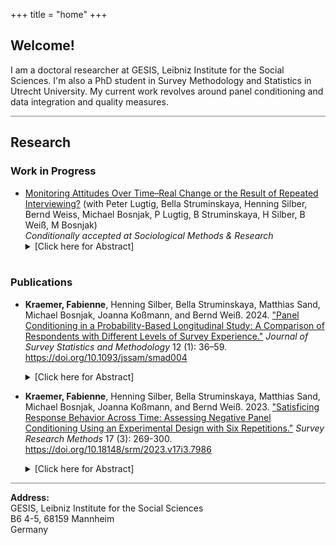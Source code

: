 +++
title = "home"
+++

<!-- Home Section -->
## Welcome!

I am a doctoral researcher at GESIS, Leibniz Institute for the Social Sciences. I'm also a PhD student in Survey Methodology and Statistics in Utrecht University. My current work revolves around panel conditioning and data integration and quality measures.


<hr style="height:1px; border:none; background-color:gray;">

<!-- Research Section -->
## Research

### Work in Progress
- <u>Monitoring Attitudes Over Time–Real Change or the Result of Repeated Interviewing?</u> (with Peter Lugtig, Bella Struminskaya, Henning Silber, Bernd Weiss, Michael Bosnjak, P Lugtig, B Struminskaya, H Silber, B Weiß, M Bosnjak)<br>
*Conditionally accepted at Sociological Methods & Research* 
    <details>
        <summary>[Click here for Abstract]</summary>
        Researchers often use panel data to study change and stability of social patterns. However, repeated interviewing can affect respondents’ attitudes in a panel study by raising awareness and triggering reflection processes on surveyed topics (cognitive stimulus hypothesis). We investigated change in respondents’ attitudes about abortion and the underlying mechanisms of attitude change across six waves using data from a survey experiment administered within a probability-based and a non-probability panel in Germany. We manipulated the frequency of receiving identical attitude questions on the same issue. We estimated multiple-group and longitudinal structural equation models to differentiate change in the measurement of reported attitudes from “real” attitude change. We show that repeatedly asking about abortion increases the reliability of respondents’ reported abortion attitudes, providing support for the cognitive stimulus hypothesis. Our results also suggest that improved response behavior due to general survey experience further enhances attitude reliability when answering identical attitude questions repeatedly. 
    </details>
    <br />

### Publications
- **Kraemer, Fabienne**, Henning Silber, Bella Struminskaya, Matthias Sand, Michael Bosnjak, Joanna Koßmann, and Bernd Weiß. 2024. <u>"Panel Conditioning in a Probability-Based Longitudinal Study: A Comparison of Respondents with Different Levels of Survey Experience."</u> *Journal of Survey Statistics and Methodology* 12 (1): 36–59. https://doi.org/10.1093/jssam/smad004
    <details>
        <summary>[Click here for Abstract]</summary>
        Learning effects due to repeated interviewing, also known as panel conditioning, are a major threat to response quality in later waves of a panel study. To date, research has not provided a clear picture regarding the circumstances, mechanisms, and dimensions of potential panel conditioning effects. In particular, the effects of conditioning frequency, that is, different levels of experience within a panel, on response quality are underexplored. Against this background, we investigated the effects of panel conditioning by using data from the GESIS Panel, a German mixed-mode probability-based panel study. Using two refreshment samples, we compared three panel cohorts with differing levels of experience on several response quality indicators related to the mechanisms of reflection, satisficing, and social desirability. Overall, we find evidence for both negative (i.e., disadvantageous for response quality) and positive (i.e., advantageous for response quality) panel conditioning. Highly experienced respondents were more likely to satisfice by speeding through the questionnaire. They also had a higher probability of refusing to answer sensitive questions than less experienced panel members. However, more experienced respondents were also more likely to optimize the response process by needing less time compared to panelists with lower experience levels (when controlling for speeding). In contrast, we did not find significant differences with respect to the number of “don’t know” responses, nondifferentiation, the selection of first response categories and mid-responses, and the number of nontriggered filter questions. Of the observed differences, speeding showed the highest magnitude with an average increase of 6.0 percentage points for highly experienced panel members compared to low experienced panelists. 
    </details> 

- **Kraemer, Fabienne**, Henning Silber, Bella Struminskaya, Matthias Sand, Michael Bosnjak, Joanna Koßmann, and Bernd Weiß. 2023. <u>"Satisficing Response Behavior Across Time: Assessing Negative Panel Conditioning Using an Experimental Design with Six Repetitions."</u> *Survey Research Methods* 17 (3): 269-300. https://doi.org/10.18148/srm/2023.v17i3.7986
    <details>
        <summary>[Click here for Abstract]</summary>
        Satisficing response behavior can be a threat to the quality of survey responses. Past research has provided broad empirical evidence on the existence of satisficing and its consequences on data quality, however, relatively little is known about the extent of satisficing over the course of a panel study and its impact on response quality in later waves. Drawing on panel conditioning research, we use question design experiments to investigate whether learning effects across waves of a panel study cause changes in the extent of satisficing and if so, whether general survey experience (learning of the survey process) or familiarity with specific question con- tents (learning of the questionnaire content) accounts for those changes. We use data from a longitudinal survey experiment comprising six panel waves administered within a German non- probability online access panel. To investigate the underlying mechanism of possible learning effects, the experimental study randomly assigned respondents to different frequencies of re- ceiving identical question contents over the six panel waves. Our results show the existence of satisficing in every panel wave, which is in its magnitude similar to the extent of satisficing in the probability-based GESIS Panel that we use as a benchmark study. However, we did not find changes in the extent of satisficing across panel waves, nor did we find moderation effects of the interval between the waves, respondents’ cognitive ability, or motivation. Additional validity analyses showed that satisficing does not only affect the distribution of individual estimates by 15 percent or more but also can have an effect on associations between variables. 
    </details>

<hr style="height:1px; border:none; background-color:gray;">

**Address:** <br />
GESIS, Leibniz Institute for the Social Sciences <br /> 
B6 4-5, 68159 Mannheim <br />
Germany


